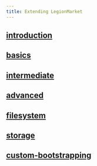 ```yaml
---
title: Extending LegionMarket
---
```

## [introduction](introduction)
## [basics](basics)
## [intermediate](intermediate)
## [advanced](advanced)
## [filesystem](filesystem)
## [storage](storage)
## [custom-bootstrapping](custom-bootstrapping)
